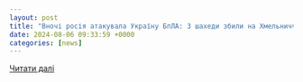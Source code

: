```yaml
---
layout: post
title: "Вночі росія атакувала Україну БпЛА: 3 шахеди збили на Хмельниччині"
date: 2024-08-06 09:33:59 +0000
categories: [news]
---
```


[Читати далі](https://vk-kp.info/novini-khmelnichchini/37336-vnochi-rosiia-atakuvala-ukrainu-bpla-3-shakhedy-zbyly-na-khmelnychchyni)

